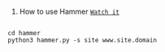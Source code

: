 1. How to use Hammer [`Watch it`](http://www.youtube.com/watch?v=HVbRUhX2EPo) 

```

cd hammer
python3 hammer.py -s site www.site.domain 

```
